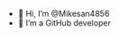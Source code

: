 - 👋 Hi, I’m @Mikesan4856
- 👀 I’m a GitHub developer
<!---
Mikesan4856/Mikesan4856 is a ✨ special ✨ repository because its `README.md` (this file) appears on your GitHub profile.
You can click the Preview link to take a look at your changes.
--->
